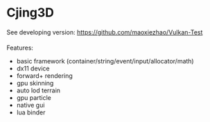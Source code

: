 # Cjing3D
####
See developing version: https://github.com/maoxiezhao/Vulkan-Test
####
Features:
* basic framework (container/string/event/input/allocator/math)
* dx11 device
* forward+ rendering
* gpu skinning
* auto lod terrain
* gpu particle
* native gui
* lua binder
